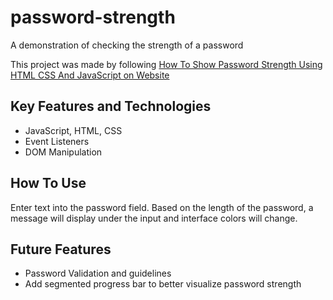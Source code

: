 # password-strength
A demonstration of checking the strength of a password

This project was made by following [How To Show Password Strength Using HTML CSS And JavaScript on Website](https://youtu.be/P-l1u5nvfEc?si=JCmm665_VbHbb-bA)

## Key Features and Technologies
- JavaScript, HTML, CSS
- Event Listeners
- DOM Manipulation

## How To Use
Enter text into the password field. Based on the length of the password, a message will display under the input and interface colors will change.

## Future Features
- Password Validation and guidelines
- Add segmented progress bar to better visualize password strength
